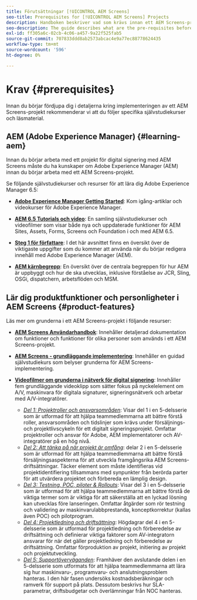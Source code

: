 ```yaml
---
title: Förutsättningar [!UICONTROL AEM Screens]
seo-title: Prerequisites for [!UICONTROL AEM Screens] Projects
description: Handboken beskriver vad som krävs innan ett AEM Screens-projekt startas.
seo-description: The guide describes what are the pre-requisites before starting an AEM Screens project.
exl-id: ff305a6c-02cb-4c06-a457-9a22f525fab5
source-git-commit: 707833ddd8ab2573abcac4e9a77ec88778624435
workflow-type: tm+mt
source-wordcount: '596'
ht-degree: 0%

---
```


# Krav {#prerequisites}

Innan du börjar fördjupa dig i detaljerna kring implementeringen av ett AEM Screens-projekt rekommenderar vi att du följer specifika självstudiekurser och läsmaterial.

## AEM (Adobe Experience Manager) {#learning-aem}

Innan du börjar arbeta med ett projekt för digital signering med AEM Screens måste du ha kunskaper om Adobe Experience Manager (AEM) innan du börjar arbeta med ett AEM Screens-projekt.

Se följande självstudiekurser och resurser för att lära dig Adobe Experience Manager 6.5:

* **[Adobe Experience Manager Getting Started](https://helpx.adobe.com/experience-manager/get-started.html)**: Kom igång-artiklar och videokurser för Adobe Experience Manager.

* **[AEM 6.5 Tutorials och video](https://helpx.adobe.com/experience-manager/kt/index/aem-6-5-videos.html)**: En samling självstudiekurser och videofilmer som visar både nya och uppdaterade funktioner för AEM Sites, Assets, Forms, Screens och Foundation i och med AEM 6.5.

* **[Steg 1 för författare](https://helpx.adobe.com/experience-manager/6-5/sites/authoring/using/first-steps.html)**: I det här avsnittet finns en översikt över de viktigaste uppgifter som du kommer att använda när du börjar redigera innehåll med Adobe Experience Manager (AEM).

* **[AEM kärnbegrepp](https://helpx.adobe.com/experience-manager/6-5/sites/developing/using/the-basics.html)**: En översikt över de centrala begreppen för hur AEM är uppbyggt och hur de ska utvecklas, inklusive förståelse av JCR, Sling, OSGi, dispatchern, arbetsflöden och MSM.

## Lär dig produktfunktioner och personligheter i AEM Screens {#product-features}

Läs mer om grunderna i ett AEM Screens-projekt i följande resurser:

* **[AEM Screens Användarhandbok](https://helpx.adobe.com/experience-manager/6-5/screens/user-guide.html)**: Innehåller detaljerad dokumentation om funktioner och funktioner för olika personer som används i ett AEM Screens-projekt.

* **[AEM Screens - grundläggande implementering](https://experienceleague.adobe.com/?launch=AEM-7a#recommended/solutions/experience-manager)**: Innehåller en guidad självstudiekurs som belyser grunderna för AEM Screens-implementering.

* **[Videofilmer om grunderna i nätverk för digital signering](https://helpx.adobe.com/experience-manager/6-5/screens/user-guide.html?topic=/experience-manager/6-5/screens/morehelp/digital-signage-networks-basics.ug.js)**: Innehåller fem grundläggande videoklipp som sätter fokus på nyckelelement om A/V, maskinvara för digitala signaturer, signeringsnätverk och arbetar med A/V-integratörer.
   * *[Del 1: Projektroller och ansvarsområden](https://helpx.adobe.com/experience-manager/6-5/screens/using/project-roles-responsibilities.html)*: Visar del 1 i en 5-delsserie som är utformad för att hjälpa teammedlemmarna att bättre förstå roller, ansvarsområden och tidslinjer som krävs under försäljnings- och projektlivscykeln för ett digitalt signeringsprojekt. Omfattar projektroller och ansvar för Adobe, AEM implementatorer och AV-integratörer på en hög nivå.
   * *[Del 2: Att tänka på när projekt är omfång](https://helpx.adobe.com/experience-manager/6-5/screens/using/project-considerations.html)*: delar 2 i en 5-delsserie som är utformad för att hjälpa teammedlemmarna att bättre förstå försäljningsaspekterna för att utveckla framgångsrika AEM Screens-driftsättningar. Täcker element som måste identifieras vid projektidentifiering tillsammans med synpunkter från berörda parter för att utvärdera projektet och förbereda en lämplig design.
   * *[Del 3: Testning, POC, piloter &amp; Rollouts](https://helpx.adobe.com/experience-manager/6-5/screens/using/testing-pocs-pilots-rollouts.html)*: Visar del 3 i en 5-delsserie som är utformad för att hjälpa teammedlemmarna att bättre förstå de viktiga termer som är viktiga för att säkerställa att en lyckad lösning kan utvecklas före lanseringen. Omfattar åtgärder som rör testning och validering av maskinvarulabbprestanda, konceptkorrektur (kallas även POC) och pilotprogram.
   * *[Del 4: Projektledning och driftsättning](https://helpx.adobe.com/experience-manager/6-5/screens/using/project-management-and-deployment.html)*: Högdagrar del 4 i en 5-delsserie som är utformad för projektledning och förberedelse av driftsättning och definierar viktiga faktorer som AV-integratorn ansvarar för när det gäller projektledning och förberedelse av driftsättning. Omfattar förproduktion av projekt, initiering av projekt och projektutveckling.
   * *[Del 5: Supportöverväganden](https://helpx.adobe.com/experience-manager/6-5/screens/using/support-considerations.html)*: Framhäver den avslutande delen i en 5-delsserie som utformats för att hjälpa teammedlemmarna att lära sig hur maskinvaru-, programvaru- och anslutningsproblem hanteras. I den här fasen undersöks kostnadsberäkningar och ramverk för support på plats. Dessutom beskrivs hur SLA-parametrar, driftsbudgetar och överlämningar från NOC hanteras.
